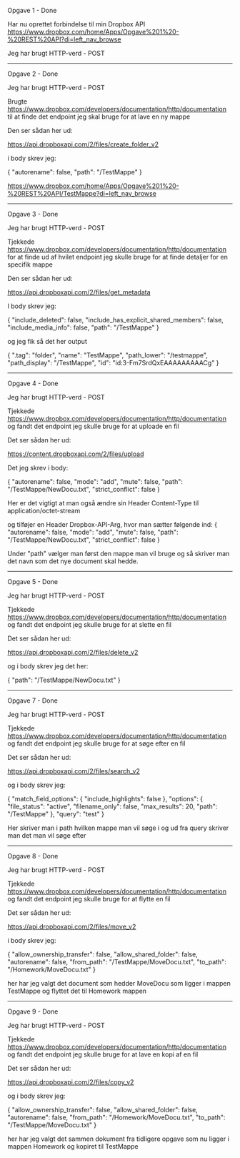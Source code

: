 Opgave 1 - Done

Har nu oprettet forbindelse til min Dropbox API
https://www.dropbox.com/home/Apps/Opgave%201%20-%20REST%20API?di=left_nav_browse

Jeg har brugt HTTP-verd - POST

------

Opgave 2 - Done

Jeg har brugt HTTP-verd - POST

Brugte https://www.dropbox.com/developers/documentation/http/documentation til at finde det endpoint jeg skal bruge for at lave en ny mappe

Den ser sådan her ud: 

https://api.dropboxapi.com/2/files/create_folder_v2

i body skrev jeg:

{
    "autorename": false,
    "path": "/TestMappe"
}

https://www.dropbox.com/home/Apps/Opgave%201%20-%20REST%20API/TestMappe?di=left_nav_browse

------

Opgave 3 - Done

Jeg har brugt HTTP-verd - POST

Tjekkede https://www.dropbox.com/developers/documentation/http/documentation for at finde ud af hvilet endpoint jeg skulle bruge for at finde detaljer for en specifik mappe

Den ser sådan her ud: 

https://api.dropboxapi.com/2/files/get_metadata

I body skrev jeg:

{
    "include_deleted": false,
    "include_has_explicit_shared_members": false,
    "include_media_info": false,
    "path": "/TestMappe"
}

og jeg fik så det her output 

{
    ".tag": "folder",
    "name": "TestMappe",
    "path_lower": "/testmappe",
    "path_display": "/TestMappe",
    "id": "id:3-Fm7SrdQxEAAAAAAAAACg"
}

------

Opgave 4 - Done

Jeg har brugt HTTP-verd - POST

Tjekkede https://www.dropbox.com/developers/documentation/http/documentation og fandt det endpoint jeg skulle bruge for at uploade en fil

Det ser sådan her ud: 

https://content.dropboxapi.com/2/files/upload

Det jeg skrev i body:

{
    "autorename": false,
    "mode": "add",
    "mute": false,
    "path": "/TestMappe/NewDocu.txt",
    "strict_conflict": false
}

Her er det vigtigt at man også ændre sin Header Content-Type til application/octet-stream 

og tilføjer en Header Dropbox-API-Arg, hvor man sætter følgende ind:
 { "autorename": false, "mode": "add", "mute": false, "path": "/TestMappe/NewDocu.txt", "strict_conflict": false }

 Under "path" vælger man først den mappe man vil bruge og så skriver man det navn som det nye document skal hedde.

 ------

 Opgave 5 - Done
 
 Jeg har brugt HTTP-verd - POST

 Tjekkede https://www.dropbox.com/developers/documentation/http/documentation og fandt det endpoint jeg skulle bruge for at slette en fil

 Det ser sådan her ud:

 https://api.dropboxapi.com/2/files/delete_v2

 og i body skrev jeg det her:

 {
    "path": "/TestMappe/NewDocu.txt"
}

------

Opgave 7 - Done

Jeg har brugt HTTP-verd - POST

Tjekkede https://www.dropbox.com/developers/documentation/http/documentation og fandt det endpoint jeg skulle bruge for at søge efter en fil

Det ser sådan her ud:

https://api.dropboxapi.com/2/files/search_v2

og i body skrev jeg:

{
    "match_field_options": {
        "include_highlights": false
    },
    "options": {
        "file_status": "active",
        "filename_only": false,
        "max_results": 20,
        "path": "/TestMappe"
    },
    "query": "test"
}

Her skriver man i path hvilken mappe man vil søge i og ud fra query skriver man det man vil søge efter 

------

Opgave 8 - Done

Jeg har brugt HTTP-verd - POST

Tjekkede https://www.dropbox.com/developers/documentation/http/documentation og fandt det endpoint jeg skulle bruge for at flytte en fil

Det ser sådan her ud:

https://api.dropboxapi.com/2/files/move_v2

i body skrev jeg: 

{
    "allow_ownership_transfer": false,
    "allow_shared_folder": false,
    "autorename": false,
    "from_path": "/TestMappe/MoveDocu.txt",
    "to_path": "/Homework/MoveDocu.txt"
}

her har jeg valgt det document som hedder MoveDocu som ligger i mappen TestMappe og flyttet det til Homework mappen

------

Opgave 9 - Done

Jeg har brugt HTTP-verd - POST

Tjekkede https://www.dropbox.com/developers/documentation/http/documentation og fandt det endpoint jeg skulle bruge for at lave en kopi af en fil

Det ser sådan her ud:

https://api.dropboxapi.com/2/files/copy_v2

og i body skrev jeg: 

{
    "allow_ownership_transfer": false,
    "allow_shared_folder": false,
    "autorename": false,
    "from_path": "/Homework/MoveDocu.txt",
    "to_path": "/TestMappe/MoveDocu.txt"
}

her har jeg valgt det sammen dokument fra tidligere opgave som nu ligger i mappen Homework og kopiret til TestMappe
